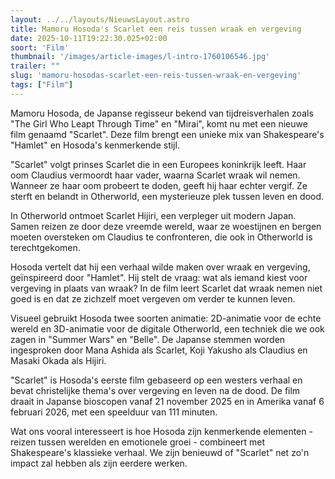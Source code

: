 ```yaml
---
layout: ../../layouts/NieuwsLayout.astro
title: Mamoru Hosoda's Scarlet een reis tussen wraak en vergeving
date: 2025-10-11T19:22:30.025+02:00
soort: 'Film'
thumbnail: '/images/article-images/l-intro-1760106546.jpg'
trailer: ""
slug: 'mamoru-hosodas-scarlet-een-reis-tussen-wraak-en-vergeving'
tags: ["Film"]
---
```


Mamoru Hosoda, de Japanse regisseur bekend van tijdreisverhalen zoals "The Girl
Who Leapt Through Time" en "Mirai", komt nu met een nieuwe film genaamd
"Scarlet". Deze film brengt een unieke mix van Shakespeare's "Hamlet" en
Hosoda's kenmerkende stijl.

"Scarlet" volgt prinses Scarlet die in een Europees koninkrijk leeft. Haar oom
Claudius vermoordt haar vader, waarna Scarlet wraak wil nemen. Wanneer ze haar
oom probeert te doden, geeft hij haar echter vergif. Ze sterft en belandt in
Otherworld, een mysterieuze plek tussen leven en dood.

In Otherworld ontmoet Scarlet Hijiri, een verpleger uit modern Japan. Samen
reizen ze door deze vreemde wereld, waar ze woestijnen en bergen moeten
oversteken om Claudius te confronteren, die ook in Otherworld is terechtgekomen.

Hosoda vertelt dat hij een verhaal wilde maken over wraak en vergeving,
geïnspireerd door "Hamlet". Hij stelt de vraag: wat als iemand kiest voor
vergeving in plaats van wraak? In de film leert Scarlet dat wraak nemen niet
goed is en dat ze zichzelf moet vergeven om verder te kunnen leven.

Visueel gebruikt Hosoda twee soorten animatie: 2D-animatie voor de echte wereld
en 3D-animatie voor de digitale Otherworld, een techniek die we ook zagen in
"Summer Wars" en "Belle". De Japanse stemmen worden ingesproken door Mana Ashida
als Scarlet, Koji Yakusho als Claudius en Masaki Okada als Hijiri.

"Scarlet" is Hosoda's eerste film gebaseerd op een westers verhaal en bevat
christelijke thema's over vergeving en leven na de dood. De film draait in
Japanse bioscopen vanaf 21 november 2025 en in Amerika vanaf 6 februari 2026,
met een speelduur van 111 minuten.

Wat ons vooral interesseert is hoe Hosoda zijn kenmerkende elementen - reizen
tussen werelden en emotionele groei - combineert met Shakespeare's klassieke
verhaal. We zijn benieuwd of "Scarlet" net zo'n impact zal hebben als zijn
eerdere werken.
